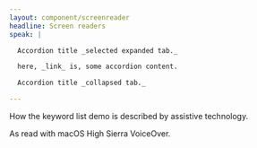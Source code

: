 ```yaml
---
layout: component/screenreader
headline: Screen readers
speak: |

  Accordion title _selected expanded tab._

  here, _link_ is, some accordion content.

  Accordion title _collapsed tab._

---
```



How the keyword list demo is described by assistive technology.

As read with macOS High Sierra VoiceOver.
